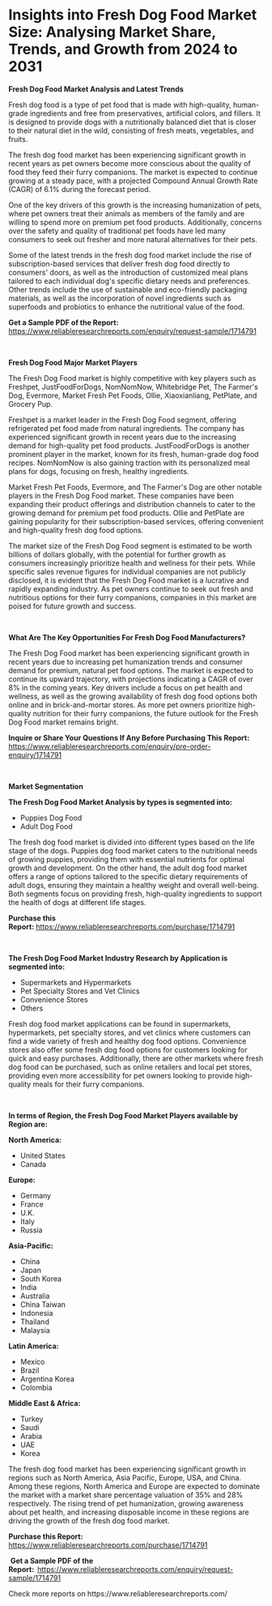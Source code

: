 <p><h1>Insights into Fresh Dog Food Market Size: Analysing Market Share, Trends, and Growth from 2024 to 2031</h1></p><p><strong>Fresh Dog Food Market Analysis and Latest Trends</strong></p>
<p><p>Fresh dog food is a type of pet food that is made with high-quality, human-grade ingredients and free from preservatives, artificial colors, and fillers. It is designed to provide dogs with a nutritionally balanced diet that is closer to their natural diet in the wild, consisting of fresh meats, vegetables, and fruits.</p><p>The fresh dog food market has been experiencing significant growth in recent years as pet owners become more conscious about the quality of food they feed their furry companions. The market is expected to continue growing at a steady pace, with a projected Compound Annual Growth Rate (CAGR) of 6.1% during the forecast period.</p><p>One of the key drivers of this growth is the increasing humanization of pets, where pet owners treat their animals as members of the family and are willing to spend more on premium pet food products. Additionally, concerns over the safety and quality of traditional pet foods have led many consumers to seek out fresher and more natural alternatives for their pets.</p><p>Some of the latest trends in the fresh dog food market include the rise of subscription-based services that deliver fresh dog food directly to consumers' doors, as well as the introduction of customized meal plans tailored to each individual dog's specific dietary needs and preferences. Other trends include the use of sustainable and eco-friendly packaging materials, as well as the incorporation of novel ingredients such as superfoods and probiotics to enhance the nutritional value of the food.</p></p>
<p><strong>Get a Sample PDF of the Report:&nbsp;</strong> <a href="https://www.reliableresearchreports.com/enquiry/request-sample/1714791">https://www.reliableresearchreports.com/enquiry/request-sample/1714791</a></p>
<p>&nbsp;</p>
<p><strong>Fresh Dog Food Major Market Players</strong></p>
<p><p>The Fresh Dog Food market is highly competitive with key players such as Freshpet, JustFoodForDogs, NomNomNow, Whitebridge Pet, The Farmer's Dog, Evermore, Market Fresh Pet Foods, Ollie, Xiaoxianliang, PetPlate, and Grocery Pup. </p><p>Freshpet is a market leader in the Fresh Dog Food segment, offering refrigerated pet food made from natural ingredients. The company has experienced significant growth in recent years due to the increasing demand for high-quality pet food products. JustFoodForDogs is another prominent player in the market, known for its fresh, human-grade dog food recipes. NomNomNow is also gaining traction with its personalized meal plans for dogs, focusing on fresh, healthy ingredients. </p><p>Market Fresh Pet Foods, Evermore, and The Farmer's Dog are other notable players in the Fresh Dog Food market. These companies have been expanding their product offerings and distribution channels to cater to the growing demand for premium pet food products. Ollie and PetPlate are gaining popularity for their subscription-based services, offering convenient and high-quality fresh dog food options. </p><p>The market size of the Fresh Dog Food segment is estimated to be worth billions of dollars globally, with the potential for further growth as consumers increasingly prioritize health and wellness for their pets. While specific sales revenue figures for individual companies are not publicly disclosed, it is evident that the Fresh Dog Food market is a lucrative and rapidly expanding industry. As pet owners continue to seek out fresh and nutritious options for their furry companions, companies in this market are poised for future growth and success.</p></p>
<p>&nbsp;</p>
<p><strong>What Are The Key Opportunities For Fresh Dog Food Manufacturers?</strong></p>
<p><p>The Fresh Dog Food market has been experiencing significant growth in recent years due to increasing pet humanization trends and consumer demand for premium, natural pet food options. The market is expected to continue its upward trajectory, with projections indicating a CAGR of over 8% in the coming years. Key drivers include a focus on pet health and wellness, as well as the growing availability of fresh dog food options both online and in brick-and-mortar stores. As more pet owners prioritize high-quality nutrition for their furry companions, the future outlook for the Fresh Dog Food market remains bright.</p></p>
<p><strong>Inquire or Share Your Questions If Any Before Purchasing This Report:</strong> <a href="https://www.reliableresearchreports.com/enquiry/pre-order-enquiry/1714791">https://www.reliableresearchreports.com/enquiry/pre-order-enquiry/1714791</a></p>
<p>&nbsp;</p>
<p><strong>Market Segmentation</strong></p>
<p><strong>The Fresh Dog Food Market Analysis by types is segmented into:</strong></p>
<p><ul><li>Puppies Dog Food</li><li>Adult Dog Food</li></ul></p>
<p><p>The fresh dog food market is divided into different types based on the life stage of the dogs. Puppies dog food market caters to the nutritional needs of growing puppies, providing them with essential nutrients for optimal growth and development. On the other hand, the adult dog food market offers a range of options tailored to the specific dietary requirements of adult dogs, ensuring they maintain a healthy weight and overall well-being. Both segments focus on providing fresh, high-quality ingredients to support the health of dogs at different life stages.</p></p>
<p><strong>Purchase this Report:&nbsp;</strong><a href="https://www.reliableresearchreports.com/purchase/1714791">https://www.reliableresearchreports.com/purchase/1714791</a></p>
<p>&nbsp;</p>
<p><strong>The Fresh Dog Food Market Industry Research by Application is segmented into:</strong></p>
<p><ul><li>Supermarkets and Hypermarkets</li><li>Pet Specialty Stores and Vet Clinics</li><li>Convenience Stores</li><li>Others</li></ul></p>
<p><p>Fresh dog food market applications can be found in supermarkets, hypermarkets, pet specialty stores, and vet clinics where customers can find a wide variety of fresh and healthy dog food options. Convenience stores also offer some fresh dog food options for customers looking for quick and easy purchases. Additionally, there are other markets where fresh dog food can be purchased, such as online retailers and local pet stores, providing even more accessibility for pet owners looking to provide high-quality meals for their furry companions.</p></p>
<p>&nbsp;</p>
<p><strong>In terms of Region, the Fresh Dog Food Market Players available by Region are:</strong></p>
<p>
    <p> <strong> North America: </strong>
        <ul>
            <li>United States</li>
            <li>Canada</li>
        </ul>
        </p> 
    <p> <strong> Europe: </strong>
        <ul>
            <li>Germany</li>
            <li>France</li>
            <li>U.K.</li>
            <li>Italy</li>
            <li>Russia</li>
        </ul>
        </p> 
    <p> <strong> Asia-Pacific: </strong>
        <ul>
            <li>China</li>
            <li>Japan</li>
            <li>South Korea</li>
            <li>India</li>
            <li>Australia</li>
            <li>China Taiwan</li>
            <li>Indonesia</li>
            <li>Thailand</li>
            <li>Malaysia</li>
        </ul>
        </p> 
    <p> <strong> Latin America: </strong>
        <ul>
            <li>Mexico</li>
            <li>Brazil</li>
            <li>Argentina Korea</li>
            <li>Colombia</li>
        </ul>
        </p> 
    <p> <strong> Middle East & Africa: </strong>
        <ul>
            <li>Turkey</li>
            <li>Saudi</li>
            <li>Arabia</li>
            <li>UAE</li>
            <li>Korea</li>
        </ul>
    </p>
    </p>
<p><p>The fresh dog food market has been experiencing significant growth in regions such as North America, Asia Pacific, Europe, USA, and China. Among these regions, North America and Europe are expected to dominate the market with a market share percentage valuation of 35% and 28% respectively. The rising trend of pet humanization, growing awareness about pet health, and increasing disposable income in these regions are driving the growth of the fresh dog food market.</p></p>
<p><strong>Purchase this Report: </strong><a href="https://www.reliableresearchreports.com/purchase/1714791">https://www.reliableresearchreports.com/purchase/1714791</a></p>
<p>&nbsp;<strong>Get a Sample PDF of the Report:&nbsp;&nbsp;</strong><a href="https://www.reliableresearchreports.com/enquiry/request-sample/1714791">https://www.reliableresearchreports.com/enquiry/request-sample/1714791</a></p>
<p><strong></strong></p>
<p>Check more reports on https://www.reliableresearchreports.com/</p>